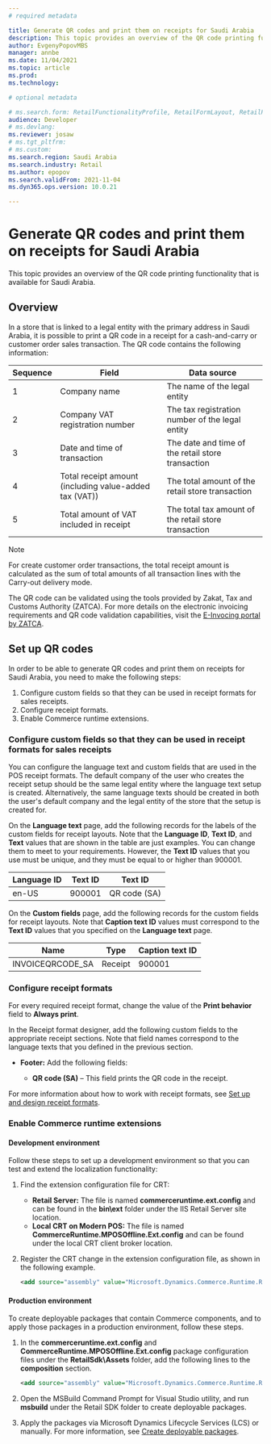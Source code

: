 ```yaml
---
# required metadata

title: Generate QR codes and print them on receipts for Saudi Arabia
description: This topic provides an overview of the QR code printing functionality that is available for Saudi Arabia.
author: EvgenyPopovMBS
manager: annbe
ms.date: 11/04/2021
ms.topic: article
ms.prod: 
ms.technology: 

# optional metadata

# ms.search.form: RetailFunctionalityProfile, RetailFormLayout, RetailParameters
audience: Developer
# ms.devlang: 
ms.reviewer: josaw
# ms.tgt_pltfrm: 
# ms.custom: 
ms.search.region: Saudi Arabia
ms.search.industry: Retail
ms.author: epopov
ms.search.validFrom: 2021-11-04
ms.dyn365.ops.version: 10.0.21

---
```

# Generate QR codes and print them on receipts for Saudi Arabia

This topic provides an overview of the QR code printing functionality that is available for Saudi Arabia.

## Overview

In a store that is linked to a legal entity with the primary address in Saudi Arabia, it is possible to print a QR code in a receipt for a cash-and-carry or customer order sales transaction. The QR code contains the following information:

| Sequence | Field                                                  | Data source |
|----------| -------------------------------------------------------|---------|
| 1        | Company name                                           | The name of the legal entity |
| 2        | Company VAT registration number                        | The tax registration number of the legal entity |
| 3        | Date and time of transaction                           | The date and time of the retail store transaction |
| 4        | Total receipt amount (including value-added tax (VAT)) | The total amount of the retail store transaction |
| 5        | Total amount of VAT included in receipt                | The total tax amount of the retail store transaction |

> [!NOTE]
> For create customer order transactions, the total receipt amount is calculated as the sum of total amounts of all transaction lines with the Carry-out delivery mode.

The QR code can be validated using the tools provided by Zakat, Tax and Customs Authority (ZATCA). For more details on the electronic invoicing requirements and QR code validation capabilities, visit the [E-Invocing portal by ZATCA](https://zatca.gov.sa/en/E-Invoicing/Pages/default.aspx).

## Set up QR codes

In order to be able to generate QR codes and print them on receipts for Saudi Arabia, you need to make the following steps:
1. Configure custom fields so that they can be used in receipt formats for sales receipts.
1. Configure receipt formats.
1. Enable Commerce runtime extensions.

### Configure custom fields so that they can be used in receipt formats for sales receipts

You can configure the language text and custom fields that are used in the POS receipt formats. The default company of the user who creates the receipt setup should be the same legal entity where the language text setup is created. Alternatively, the same language texts should be created in both the user's default company and the legal entity of the store that the setup is created for.

On the **Language text** page, add the following records for the labels of the custom fields for receipt layouts. Note that the **Language ID**, **Text ID**, and **Text** values that are shown in the table are just examples. You can change them to meet to your requirements. However, the **Text ID** values that you use must be unique, and they must be equal to or higher than 900001.

| Language ID | Text ID | Text ID                   |
|-------------|---------|---------------------------|
| en-US       | 900001  | QR code (SA)              |

On the **Custom fields** page, add the following records for the custom fields for receipt layouts. Note that **Caption text ID** values must correspond to the **Text ID** values that you specified on the **Language text** page.

| Name               | Type    | Caption text ID |
|--------------------|---------|-----------------|
| INVOICEQRCODE_SA   | Receipt | 900001          |

### Configure receipt formats

For every required receipt format, change the value of the **Print behavior** field to **Always print**.

In the Receipt format designer, add the following custom fields to the appropriate receipt sections. Note that field names correspond to the language texts that you defined in the previous section.

- **Footer:** Add the following fields:

    - **QR code (SA)** – This field prints the QR code in the receipt.

For more information about how to work with receipt formats, see [Set up and design receipt formats](../receipt-templates-printing.md).

### Enable Commerce runtime extensions

#### Development environment

Follow these steps to set up a development environment so that you can test and extend the localization functionality:

1. Find the extension configuration file for CRT:

    - **Retail Server:** The file is named **commerceruntime.ext.config** and can be found in the **bin\\ext** folder under the IIS Retail Server site location.
    - **Local CRT on Modern POS:** The file is named **CommerceRuntime.MPOSOffline.Ext.config** and can be found under the local CRT client broker location.

1. Register the CRT change in the extension configuration file, as shown in the following example.

    ``` xml
    <add source="assembly" value="Microsoft.Dynamics.Commerce.Runtime.ReceiptsSaudiArabia" />
    ```

#### Production environment

To create deployable packages that contain Commerce components, and to apply those packages in a production environment, follow these steps.

1. In the **commerceruntime.ext.config** and **CommerceRuntime.MPOSOffline.Ext.config** package configuration files under the **RetailSdk\\Assets** folder, add the following lines to the **composition** section.

    ``` xml	
    <add source="assembly" value="Microsoft.Dynamics.Commerce.Runtime.ReceiptsSaudiArabia" />
    ```

1. Open the MSBuild Command Prompt for Visual Studio utility, and run **msbuild** under the Retail SDK folder to create deployable packages.
1. Apply the packages via Microsoft Dynamics Lifecycle Services (LCS) or manually. For more information, see [Create deployable packages](../dev-itpro/retail-sdk/retail-sdk-packaging.md).
